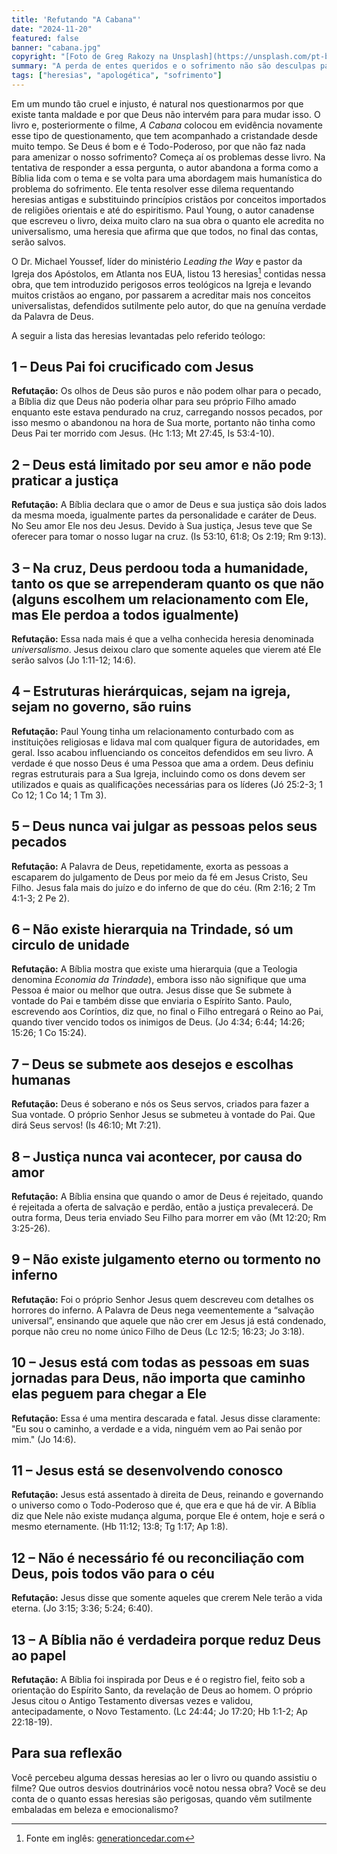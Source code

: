 ```yaml
---
title: 'Refutando "A Cabana"'
date: "2024-11-20"
featured: false
banner: "cabana.jpg"
copyright: "[Foto de Greg Rakozy na Unsplash](https://unsplash.com/pt-br/@grakozy?utm_content=creditCopyText&utm_medium=referral&utm_source=unsplash)"
summary: "A perda de entes queridos e o sofrimento não são desculpas para relativizarmos a verdade bíblica."
tags: ["heresias", "apologética", "sofrimento"]
---
```


Em um mundo tão cruel e injusto, é natural nos questionarmos por que existe tanta maldade e por que Deus não intervém para para mudar isso. O livro e, posteriormente o filme, _A Cabana_ colocou em evidência novamente esse tipo de questionamento, que tem acompanhado a cristandade desde muito tempo. Se Deus é bom e é Todo-Poderoso, por que não faz nada para amenizar o nosso sofrimento? Começa aí os problemas desse livro. Na tentativa de responder a essa pergunta, o autor abandona a forma como a Bíblia lida com o tema e se volta para uma abordagem mais humanística do problema do sofrimento. Ele tenta resolver esse dilema requentando heresias antigas e substituindo princípios cristãos por conceitos importados de religiões orientais e até do espiritismo. Paul Young, o autor canadense que escreveu o livro, deixa muito claro na sua obra o quanto ele acredita no universalismo, uma heresia que afirma que que todos, no final das contas, serão salvos.

O Dr. Michael Youssef, líder do ministério _Leading the Way_ e pastor da Igreja dos Apóstolos, em Atlanta nos EUA, listou 13 heresias[^1] contidas nessa obra, que tem introduzido perigosos erros teológicos na Igreja e levando muitos cristãos ao engano, por passarem a acreditar mais nos conceitos universalistas, defendidos sutilmente pelo autor, do que na genuína verdade da Palavra de Deus.

A seguir a lista das heresias levantadas pelo referido teólogo:

## 1 – Deus Pai foi crucificado com Jesus

**Refutação:** Os olhos de Deus são puros e não podem olhar para o pecado, a Bíblia diz que Deus não poderia olhar para seu próprio Filho amado enquanto este estava pendurado na cruz, carregando nossos pecados, por isso mesmo o abandonou na hora de Sua morte, portanto não tinha como Deus Pai ter morrido com Jesus. (Hc 1:13; Mt 27:45, Is 53:4-10).

## 2 – Deus está limitado por seu amor e não pode praticar a justiça

**Refutação:** A Bíblia declara que o amor de Deus e sua justiça são dois lados da mesma moeda, igualmente partes da personalidade e caráter de Deus. No Seu amor Ele nos deu Jesus. Devido à Sua justiça, Jesus teve que Se oferecer para tomar o nosso lugar na cruz. (Is 53:10, 61:8; Os 2:19; Rm 9:13).

## 3 – Na cruz, Deus perdoou toda a humanidade, tanto os que se arrependeram quanto os que não (alguns escolhem um relacionamento com Ele, mas Ele perdoa a todos igualmente)

**Refutação:** Essa nada mais é que a velha conhecida heresia denominada _universalismo_. Jesus deixou claro que somente aqueles que vierem até Ele serão salvos (Jo 1:11-12; 14:6).

## 4 – Estruturas hierárquicas, sejam na igreja, sejam no governo, são ruins

**Refutação:** Paul Young tinha um relacionamento conturbado com as instituições religiosas e lidava mal com qualquer figura de autoridades, em geral. Isso acabou influenciando os conceitos defendidos em seu livro. A verdade é que nosso Deus é uma Pessoa que ama a ordem. Deus definiu regras estruturais para a Sua Igreja, incluindo como os dons devem ser utilizados e quais as qualificações necessárias para os líderes (Jó 25:2-3; 1 Co 12; 1 Co 14; 1 Tm 3).

## 5 – Deus nunca vai julgar as pessoas pelos seus pecados

**Refutação:** A Palavra de Deus, repetidamente, exorta as pessoas a escaparem do julgamento de Deus por meio da fé em Jesus Cristo, Seu Filho. Jesus fala mais do juízo e do inferno de que do céu. (Rm 2:16; 2 Tm 4:1-3; 2 Pe 2).

## 6 – Não existe hierarquia na Trindade, só um circulo de unidade

**Refutação:** A Bíblia mostra que existe uma hierarquia (que a Teologia denomina _Economia da Trindade_), embora isso não signifique que uma Pessoa é maior ou melhor que outra. Jesus disse que Se submete à vontade do Pai e também disse que enviaria o Espírito Santo. Paulo, escrevendo aos Coríntios, diz que, no final o Filho entregará o Reino ao Pai, quando tiver vencido todos os inimigos de Deus. (Jo 4:34; 6:44; 14:26; 15:26; 1 Co 15:24).

## 7 – Deus se submete aos desejos e escolhas humanas

**Refutação:** Deus é soberano e nós os Seus servos, criados para fazer a Sua vontade. O próprio Senhor Jesus se submeteu à vontade do Pai. Que dirá Seus servos! (Is 46:10; Mt 7:21).

## 8 – Justiça nunca vai acontecer, por causa do amor

**Refutação:** A Bíblia ensina que quando o amor de Deus é rejeitado, quando é rejeitada a oferta de salvação e perdão, então a justiça prevalecerá. De outra forma, Deus teria enviado Seu Filho para morrer em vão (Mt 12:20; Rm 3:25-26).

## 9 – Não existe julgamento eterno ou tormento no inferno

**Refutação:** Foi o próprio Senhor Jesus quem descreveu com detalhes os horrores do inferno. A Palavra de Deus nega veementemente a “salvação universal”, ensinando que aquele que não crer em Jesus já está condenado, porque não creu no nome único Filho de Deus (Lc 12:5; 16:23; Jo 3:18).

## 10 – Jesus está com todas as pessoas em suas jornadas para Deus, não importa que caminho elas peguem para chegar a Ele

**Refutação:** Essa é uma mentira descarada e fatal. Jesus disse claramente: "Eu sou o caminho, a verdade e a vida, ninguém vem ao Pai senão por mim." (Jo 14:6).

## 11 – Jesus está se desenvolvendo conosco

**Refutação:** Jesus está assentado à direita de Deus, reinando e governando o universo como o Todo-Poderoso que é, que era e que há de vir. A Bíblia diz que Nele não existe mudança alguma, porque Ele é ontem, hoje e será o mesmo eternamente. (Hb 11:12; 13:8; Tg 1:17; Ap 1:8).

## 12 – Não é necessário fé ou reconciliação com Deus, pois todos vão para o céu

**Refutação:** Jesus disse que somente aqueles que crerem Nele terão a vida eterna. (Jo 3:15; 3:36; 5:24; 6:40).

## 13 – A Bíblia não é verdadeira porque reduz Deus ao papel

**Refutação:** A Bíblia foi inspirada por Deus e é o registro fiel, feito sob a orientação do Espírito Santo, da revelação de Deus ao homem. O próprio Jesus citou o Antigo Testamento diversas vezes e validou, antecipadamente, o Novo Testamento. (Lc 24:44; Jo 17:20; Hb 1:1-2; Ap 22:18-19).

## Para sua reflexão
Você percebeu alguma dessas heresias ao ler o livro ou quando assistiu o filme? Que outros desvios doutrinários você notou nessa obra? Você se deu conta de o quanto essas heresias são perigosas, quando vêm sutilmente embaladas em beleza e emocionalismo?


[^1]: Fonte em inglês: [generationcedar.com](https://generationcedar.com/2009/06/28/whats-wrong-with-the-shack-13-heresies)